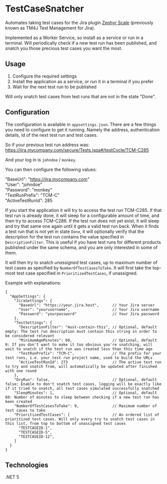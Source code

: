 # TestCaseSnatcher

Automates taking test cases for the Jira plugin [Zephyr Scale](https://marketplace.atlassian.com/apps/1213259/zephyr-scale-test-management-for-jira) (previously known as TM4J Test Management for Jira).

Implemented as a Worker Service, so install as a service or run in a terminal. Will periodically check if a new test run has been published, and snatch you those precious test cases you want the most.

## Usage

1) Configure the required settings
2) Install the application as a service, or run it in a terminal if you prefer
3) Wait for the next test run to be published

Will only snatch test cases from test runs that are not in the state "Done".


## Configuration

The configuration is available in `appsettings.json`.
There are a few things you need to configure to get it running. Namely the address, authentication details, id of the next test run and test cases.

So if your previous test run address was:
https://jira.mycompany.com/secure/Tests.jspa#/testCycle/TCM-C285

And your log in is `johndoe` / `monkey`.

You can then configure the following values:

"BaseUrl": "https://jira.mycompany.com"  
"User": "johndoe"  
"Password": "monkey"  
"TestRunPrefix": "TCM-C"  
"ActiveTestRunId": 285

If you start the application it will try to access the test run TCM-C285. If that test run is already done, it will sleep for a configurable amount of time, and then try to access TCM-C286. If the test run does not yet exist, it will sleep and try that same one again until it gets a valid test run back.
When it finds a test run that is not yet in state `Done`, it will optionally verify that the description for the test run contains the value specified in `DescriptionFilter`. This is useful if you have test runs for different products published under the same schema, and you are only interested in some of them.

It will then try to snatch _unassigned_ test cases, up to maximum number of test cases as specified by `NumberOfTestCasesToTake`. It will first take the top-most test case specified in `PrioritizedTestCases`, if unassigned.

Example with explanations:

```
{
  "AppSettings": {
    "JiraSettings": {
      "BaseUrl": "https://your.jira.host",      // Your Jira server
      "User": "yourusername",                   // Your Jira username
      "Password": "yourpassword"                // Your Jira password
    },
    "TestSettings": {
      "DescriptionFilter": "must-contain-this", // Optional, default empty: The test run description must contain this string in order to be considered relevant
      "MinimumAgeMinutes": 60,                  // Optional, default 0: If you don't want to make it too obvious you're snatching, will wait to snatch if the test run was created less than this time ago
      "TestRunPrefix": "TCM-C",                 // The prefix for your test runs, i.e. your test run project name, used to build the URLs
      "ActiveTestRunId": 273                    // The active test run to try and snatch from, will automatically be updated after finished with one round
    },
    "DryRun": false,                            // Optional, default false: Enable to don't snatch test cases, logging will be exactly like if it tried to snatch, all test cases simulated successfully snatched
    "SleepMinutes": 1,                          // Optional, default 60: Number of minutes to sleep between checking if a new test run has been created
    "NumberOfTestCasesToTake": 9,               // Maximum number of test cases to take
    "PrioritizedTestCases": [                   // An ordered list of prioritized test cases. Will only every try to snatch test cases in this list, from top to bottom of unassigned test cases
      "TESTCASEID-1",
      "TESTCASEID-5",
      "TESTCASEID-12",
    ]
  }
}
```

## Technologies

.NET 5